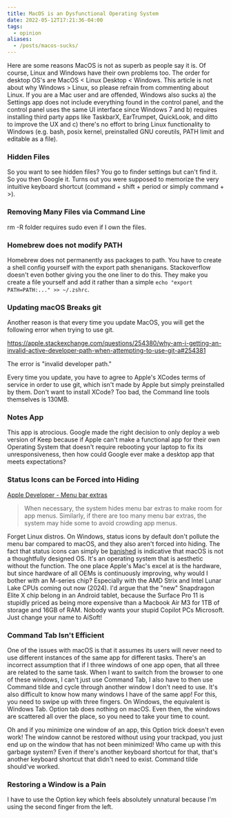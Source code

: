 ```yaml
---
title: MacOS is an Dysfunctional Operating System
date: 2022-05-12T17:21:36-04:00
tags:
  - opinion
aliases:
  - /posts/macos-sucks/
---
```


Here are some reasons MacOS is not as superb as people say it is. Of course, Linux and Windows have their own problems too. The order for desktop OS's
are MacOS < Linux Desktop < Windows. This article is not about why Windows > Linux, so please refrain
from commenting about Linux. If you are a Mac user and are offended, Windows also sucks a) the Settings
app does not include everything found in the control panel, and the control panel uses the same UI interface
since Windows 7 and b) requires installing third party apps like TaskbarX, EarTrumpet, QuickLook, and ditto to improve the UX and
c) there's no effort to bring Linux functionality to Windows (e.g. bash, posix kernel, preinstalled GNU coreutils, PATH limit and editable as a file).

### Hidden Files

So you want to see hidden files?
You go to finder settings but can't find it. So you then Google it. Turns out you were supposed to memorize the very intuitive keyboard shortcut (command + shift + period or simply command + >).

### Removing Many Files via Command Line

rm -R folder requires sudo even if I own the files.

### Homebrew does not modify PATH

Homebrew does not permanently ass packages to path. You have to create a shell config yourself with the export path shenanigans. Stackoverflow doesn't even bother giving you the one liner to do this. They make you create a file yourself and add it rather than a simple `echo "export PATH=PATH:..." >> ~/.zshrc`.

### Updating macOS Breaks git

Another reason is that every time you update MacOS, you will get the following error when trying to use git.

https://apple.stackexchange.com/questions/254380/why-am-i-getting-an-invalid-active-developer-path-when-attempting-to-use-git-a#254381

The error is "invalid developer path."

Every time you update, you have to agree to Apple's XCodes terms of service in order to use git, which isn't made by Apple but simply
preinstalled by them. Don't want to install XCode? Too bad, the Command line tools themselves is 130MB.

### Notes App

This app is atrocious. Google made the right decision to only deploy a web version of Keep because if Apple can't make a functional app for their own Operating System that doesn't require rebooting your laptop to fix its unresponsiveness, then how could Google ever make a desktop app that meets expectations?

### Status Icons can be Forced into Hiding

[Apple Developer - Menu bar extras](https://developer.apple.com/design/human-interface-guidelines/the-menu-bar#Menu-bar-extras)

> When necessary, the system hides menu bar extras to make room for app menus. Similarly, if there are too many menu bar extras, the system may hide some to avoid crowding app menus.

Forget Linux distros. On Windows, status icons by default don't pollute the menu bar compared to macOS, and they also aren't forced into hiding. The fact that status icons can simply be [banished](https://bg3.wiki/wiki/Banishment) is indicative that macOS is not a thoughtfully designed OS. It's an operating system that is aesthetic without the function. The one place Apple's Mac's excel at is the hardware, but since hardware of all OEMs is continuously improving, why would I bother with an M-series chip? Especially with the AMD Strix and Intel Lunar Lake CPUs coming out now (2024). I'd argue that the "new" Snapdragon Elite X chip belong in an Android tablet, because the Surface Pro 11 is stupidly priced as being more expensive than a Macbook Air M3 for 1TB of storage and 16GB of RAM. Nobody wants your stupid Copilot PCs Microsoft. Just change your name to AiSoft!

### Command Tab Isn't Efficient

One of the issues with macOS is that it assumes its users will never need to use different instances of the same app for different tasks. There's an incorrect assumption that if I three windows of one app open, that all three are related to the same task. When I want to switch from the browser to one of these windows, I can't just use Command Tab, I also have to then use Command tilde and cycle through another window I don't need to use. It's also difficult to know how many windows I have of the same app! For this, you need to swipe up with three fingers. On Windows, the equivalent is Windows Tab. Option tab does nothing on macOS. Even then, the windows are scattered all over the place, so you need to take your time to count.

Oh and if you minimize one window of an app, this Option trick doesn't even work! The window cannot be restored without using your trackpad, you just end up on the window that has not been minimized! Who came up with this garbage system? Even if there's another keyboard shortcut for that, that's another keyboard shortcut that didn't need to exist. Command tilde should've worked.

### Restoring a Window is a Pain

I have to use the Option key which feels absolutely unnatural because I'm using the second finger from the left.
